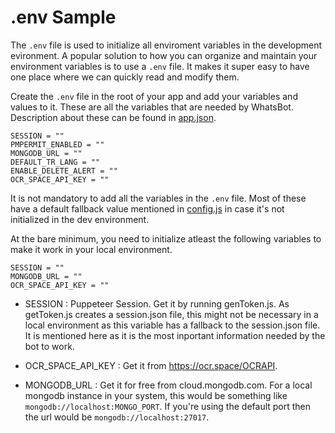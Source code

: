 # .env Sample

The `.env` file is used to initialize all enviroment variables in the development evironment. A popular solution to how you can organize and maintain your environment variables is to use a `.env` file. It makes it super easy to have one place where we can quickly read and modify them.

Create the `.env` file in the root of your app and add your variables and values to it. These are all the variables that are needed by WhatsBot. Description about these can be found in [app.json](./app.json).

```env
SESSION = ""
PMPERMIT_ENABLED = ""
MONGODB_URL = ""
DEFAULT_TR_LANG = ""
ENABLE_DELETE_ALERT = ""
OCR_SPACE_API_KEY = ""
```

It is not mandatory to add all the variables in the `.env` file. Most of these have a default fallback value mentioned in [config.js](./config.js) in case it's not initialized in the dev environment.

At the bare minimum, you need to initialize atleast the following variables to make it work in your local environment.

```env
SESSION = ""
MONGODB_URL = ""
OCR_SPACE_API_KEY = ""
```

- SESSION : Puppeteer Session. Get it by running genToken.js. As getToken.js creates a session.json file, this might not be necessary in a local environment as this variable has a fallback to the session.json file. It is mentioned here as it is the most inportant information needed by the bot to work.


- OCR_SPACE_API_KEY : Get it from <https://ocr.space/OCRAPI>.

- MONGODB_URL : Get it for free from cloud.mongodb.com. For a local mongodb instance in your system, this would be something like `mongodb://localhost:MONGO_PORT`. If you're using the default port then the url would be `mongodb://localhost:27017`.
